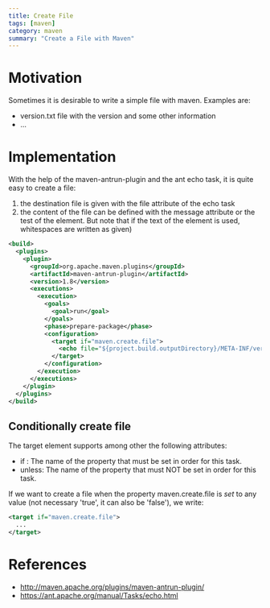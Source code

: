 ```yaml
---
title: Create File
tags: [maven]
category: maven
summary: "Create a File with Maven"
---
```


# Motivation

Sometimes it is desirable to write a simple file with maven. Examples are:
* version.txt file with the version and some other information
* ...
  

# Implementation

With the help of the maven-antrun-plugin and the ant echo task, it is quite easy to create a file:
1. the destination file is given with the file attribute of the echo task
2. the content of the file can be defined with the message attribute or the test of the element. But note that if the text of the element is used, whitespaces are written as given)

``` xml
<build>
  <plugins>
    <plugin>
      <groupId>org.apache.maven.plugins</groupId>
      <artifactId>maven-antrun-plugin</artifactId>
      <version>1.8</version>
      <executions>
        <execution>
          <goals>
            <goal>run</goal>
          </goals>
          <phase>prepare-package</phase>
          <configuration>
            <target if="maven.create.file">
              <echo file="${project.build.outputDirectory}/META-INF/version.txt" message="version: ${project.version}" />
            </target>
          </configuration>
        </execution>
      </executions>
    </plugin>
  </plugins>
</build>
```
## Conditionally create file

The target element supports among other the following attributes:

* if : The name of the property that must be set in order for this task. 
* unless: The name of the property that must NOT be set in order for this task.

If we want to create a file when the property maven.create.file is *set* to any value (not necessary 'true', it can also be 'false'), we write: 

``` xml
<target if="maven.create.file">
  ...
</target>
```

# References

* <http://maven.apache.org/plugins/maven-antrun-plugin/>
* <https://ant.apache.org/manual/Tasks/echo.html> 